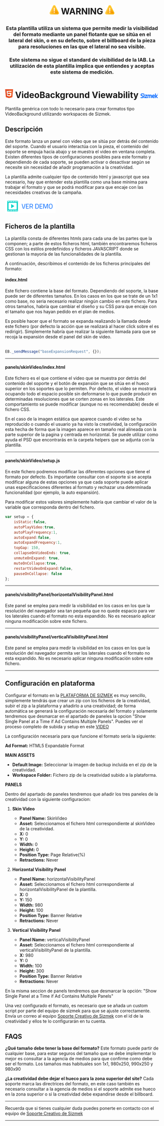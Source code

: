 # <p align="center"> <img src="https://github.com/MarvinMDZ/Readme_Resources/raw/master/Images/warning.png" alt="Sizmek" width="30" height="30" /> WARNING <img src="https://github.com/MarvinMDZ/Readme_Resources/raw/master/Images/warning.png" alt="Sizmek" width="30" height="30" /></p>

### <p align="center">Esta plantilla utiliza un sistema que permite medir la visibilidad del formato mediante un panel flotante que se sitúa en el lateral del skin, o en su defecto, sobre el billboard de la pieza para resoluciones en las que el lateral no sea visible.</p>
### <p align="center">Este sistema no sigue el standard de visibilidad de la IAB. La utilización de esta plantilla implica que entiendes y aceptas este sistema de medición.</p>

# <a href="https://platform.sizmek.com"><img src="https://github.com/MarvinMDZ/Readme_Resources/raw/master/Images/HTML5_logo.png" alt="Sizmek" width="26" height="36" /></a> VideoBackground Viewability <a href="https://platform.sizmek.com"><img src="https://github.com/MarvinMDZ/Readme_Resources/raw/master/Images/logo-dark.png" alt="Sizmek" width="57" height="15" /></a>

Plantilla genérica con todo lo necesario para crear formatos tipo VideoBackground utilizando workspaces de Sizmek.

## Descripción

Este formato lanza un panel con video que se sitúa por detrás del contenido del soporte. Cuando el usuario interactúa con la pieza, el contenido del soporte se empuja hacia abajo y se muestra el video en ventana completa. Existen diferentes tipos de configuraciones posibles para este formato y dependiendo de cada soporte, se pueden activar o desactivar según se necesite sin necesidad de añadir programación a la creatividad.

La plantilla admite cualquier tipo de contenido html y javascript que sea necesario, hay que entender esta plantilla como una base mínima para trabajar el formato y que se podrá modificar para que encaje con las necesidades creativas de la campaña.

<a href="https://github.com/MarvinMDZ/Readme_Resources/raw/master/Videos/VB_Demo.mp4" target="_blank"><img src="https://github.com/MarvinMDZ/Readme_Resources/raw/master/Images/verDemo.png" alt="Sizmek" width="165" height="44" /></a>

## Ficheros de la plantilla

La plantilla consta de diferentes htmls para cada una de las partes que la componen; a parte de estos ficheros html, también encontraremos ficheros CSS con los estilos predefinidos y ficheros JAVASCRIPT donde se gestionan la mayoría de las funcionalidades de la plantilla.

A continuación, describimos el contenido de los ficheros principales del formato:

#### index.html

Este fichero contiene la base del formato. Dependiendo del soporte, la base puede ser de diferentes tamaños. En los casos en los que se trate de un 1x1 como base, no seria necesario realizar ningún cambio en este fichero. Para otros tamaños, habría que cambiar el diseño y su CSS para que encaje con el tamaño que nos hayan pedido en el plan de medios.

Es posible hacer que el formato se expanda realizando la llamada desde este fichero (por defecto la acción que se realizará al hacer click sobre el es redirigir). Simplemente habría que realizar la siguiente llamada para que se recoja la expansión desde el panel del skin de video.

```javascript

EB._sendMessage("baseExpansionRequest", {});

```
***

#### panels/skinVideo/index.html

Este fichero es el que contiene el video que se muestra por detrás del contenido del soporte y el botón de expansión que se sitúa en el hueco superior en los soportes que lo permiten. Por defecto, el video se mostrará ocupando todo el espacio posible sin deformarse lo que puede producir en determinadas resoluciones que se corten zonas en los laterales. Este comportamiento se puede modificar (aunque no es recomendable) desde el fichero CSS.

En el caso de la imagen estática que aparece cuando el video se ha reproducido o cuando el usuario ya ha visto la creatividad, la configuración esta hecha de forma que la imagen aparece en tamaño real alineada con la parte superior de la pagina y centrada en horizontal. Se puede utilizar como ayuda el PSD que encontrarás en la carpeta helpers que se adjunta con la plantilla.

***

#### panels/skinVideo/setup.js

En este fichero podremos modificar las diferentes opciones que tiene el formato por defecto. Es importante consultar con el soporte si se acepta modificar alguna de estas opciones ya que cada soporte puede aplicar unas especificaciones diferentes al formato y rechazar una determinada funcionalidad (por ejemplo, la auto expansión).

Para modificar estos valores simplemente habría que cambiar el valor de la variable que corresponda dentro del fichero.

```javascript
var setup = {
    isStatic:false,
    autoPlayVideo:true,
    autoPlayFrequency:1,
    autoExpand:false,
    autoExpandFrequency:1,
    topGap: 150,
    collapseOnVideoEnds: true,
    unmuteOnExpand: true,
    muteOnCollapse:true,
    restartVideoOnExpand:false,
    pauseOnCollapse: false
};
```

***

#### panels/visibilityPanel/horizontalVisibilityPanel.html

Este panel se emplea para medir la visibilidad en los casos en los que la resolución del navegador sea tan pequeña que no quede espacio para ver los laterales cuando el formato no esta expandido. No es necesario aplicar ninguna modificación sobre este fichero.

***

#### panels/visibilityPanel/verticalVisibilityPanel.html

Este panel se emplea para medir la visibilidad en los casos en los que la resolución del navegador permita ver los laterales cuando el formato no esta expandido. No es necesario aplicar ninguna modificación sobre este fichero.

***

## Configuración en plataforma

Configurar el formato en la <a href="https://platform.sizmek.com">PLATAFORMA DE SIZMEK</a> es muy sencillo, simplemente tendrás que crear un zip con los ficheros de la creatividad, subir el zip a la plataforma y añadirlo a una creatividad; de forma automática se generará la configuración necesaria del formato y solamente tendremos que desmarcar en el apartado de paneles la opcion "Show Single Panel at a Time if Ad Contains Multiple Panels". Puedes ver el proceso completo de subida y setup en este <a href="https://github.com/MarvinMDZ/Readme_Resources/raw/master/Videos/VB_Subida.mp4" target="_blank">VIDEO</a>

La configuración necesaria para que funcione el formato sería la siguiente:

**Ad Format:** HTML5 Expandable Format

**MAIN ASSETS**
  * **Default Image:** Seleccionar la imagen de backup incluida en el zip de la creatividad. 
  * **Workspace Folder:** Fichero zip de la creatividad subido a la plataforma.

**PANELS**

Dentro del apartado de paneles tendremos que añadir los tres paneles de la creatividad con la siguiente configuracion:

1. **Skin Video**
    * **Panel Name:** SkinVideo
    * **Asset:** Seleccionamos el fichero html correspondiente al skinVideo de la creatividad.
    * **X:** 0
    * **Y:** 0
    * **Width:** 0
    * **Height:** 0
    * **Position Type:** Page Relative(%) 
    * **Retractions:** Never

2. **Horizontal Visibility Panel**
    * **Panel Name:** horizontalVisibilityPanel
    * **Asset:** Seleccionamos el fichero html correspondiente al horizontalVisibilityPanel de la plantilla.
    * **X:** 0
    * **Y:** 150
    * **Width:** 980
    * **Height:** 100
    * **Position Type:** Banner Relative
    * **Retractions:** Never

3. **Vertical Visibility Panel**
    * **Panel Name:** verticalVisibilityPanel
    * **Asset:** Seleccionamos el fichero html correspondiente al verticalVisibilityPanel de la plantilla.
    * **X:** 980
    * **Y:** 0
    * **Width:** 100
    * **Height:** 300
    * **Position Type:** Banner Relative
    * **Retractions:** Never

En la misma seccion de panels tendremos que desmarcar la opción: "Show Single Panel at a Time if Ad Contains Multiple Panels"

Una vez configurado el formato, es necesario que se añada un custom script por parte del equipo de sizmek para que se ajuste correctamente. Envía un correo al equipo <a href="mailto:creativesupport-spain@sizmek.com">Soporte Creativo de Sizmek</a> con el id de la creatividad y ellos te lo configurarán en tu cuenta.

## FAQS

**¿Qué tamaño debe tener la base del formato?** Este formato puede partir de cualquier base, para estar seguros del tamaño que se debe implementar lo mejor es consultar a la agencia de medios para que confirme como debe ser el formato. Los tamaños mas habituales son 1x1, 980x250, 990x250 y 980x90

**¿La creatividad debe dejar el hueco para la zona superior del site?** Cada soporte marca las directrices del formato, en este caso también es necesario consultar a la agencia de medios si el soporte admite ese hueco en la zona superior o si la creatividad debe expandirse desde el billboard.

***

Recuerda que si tienes cualquier duda puedes ponerte en contacto con el equipo de <a href="mailto:creativesupport-spain@sizmek.com">Soporte Creativo de Sizmek</a>

***

